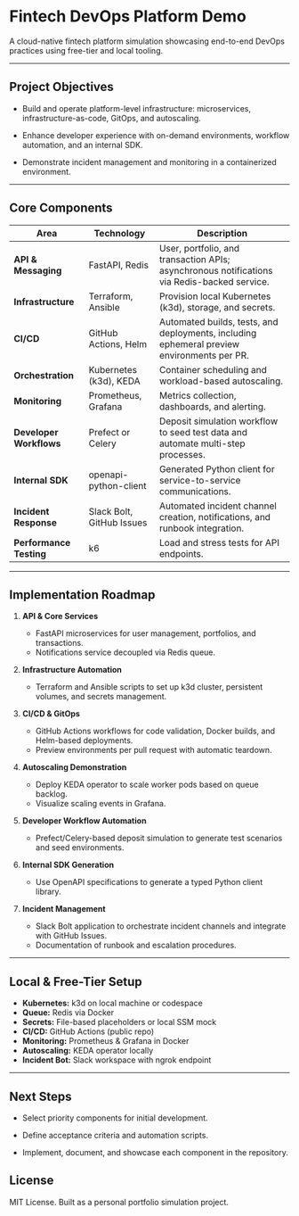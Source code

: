 
# Fintech DevOps Platform Demo

A cloud-native fintech platform simulation showcasing end-to-end DevOps practices using free-tier and local tooling.

---

## Project Objectives

- Build and operate platform-level infrastructure: microservices, infrastructure-as-code, GitOps, and autoscaling.

- Enhance developer experience with on-demand environments, workflow automation, and an internal SDK.

- Demonstrate incident management and monitoring in a containerized environment.

---

##  Core Components

| Area                 | Technology                         | Description                                                    |
|----------------------|------------------------------------|----------------------------------------------------------------|
| **API & Messaging**  | FastAPI, Redis                     | User, portfolio, and transaction APIs; asynchronous notifications via Redis-backed service. |
| **Infrastructure**   | Terraform, Ansible                 | Provision local Kubernetes (k3d), storage, and secrets.        |
| **CI/CD**            | GitHub Actions, Helm               | Automated builds, tests, and deployments, including ephemeral preview environments per PR. |
| **Orchestration**    | Kubernetes (k3d), KEDA             | Container scheduling and workload-based autoscaling.           |
| **Monitoring**       | Prometheus, Grafana                | Metrics collection, dashboards, and alerting.                 |
| **Developer Workflows** | Prefect or Celery              | Deposit simulation workflow to seed test data and automate multi-step processes. |
| **Internal SDK**     | openapi-python-client              | Generated Python client for service-to-service communications. |
| **Incident Response**| Slack Bolt, GitHub Issues          | Automated incident channel creation, notifications, and runbook integration. |
| **Performance Testing** | k6                             | Load and stress tests for API endpoints.                      |

---

##  Implementation Roadmap

1. **API & Core Services**  
   - FastAPI microservices for user management, portfolios, and transactions.  
   - Notifications service decoupled via Redis queue.

2. **Infrastructure Automation**  
   - Terraform and Ansible scripts to set up k3d cluster, persistent volumes, and secrets management.

3. **CI/CD & GitOps**  
   - GitHub Actions workflows for code validation, Docker builds, and Helm-based deployments.  
   - Preview environments per pull request with automatic teardown.

4. **Autoscaling Demonstration**  
   - Deploy KEDA operator to scale worker pods based on queue backlog.  
   - Visualize scaling events in Grafana.

5. **Developer Workflow Automation**  
   - Prefect/Celery-based deposit simulation to generate test scenarios and seed environments.

6. **Internal SDK Generation**  
   - Use OpenAPI specifications to generate a typed Python client library.

7. **Incident Management**  
   - Slack Bolt application to orchestrate incident channels and integrate with GitHub Issues.  
   - Documentation of runbook and escalation procedures.

---

## Local & Free-Tier Setup

- **Kubernetes:** k3d on local machine or codespace  
- **Queue:** Redis via Docker  
- **Secrets:** File-based placeholders or local SSM mock  
- **CI/CD:** GitHub Actions (public repo)  
- **Monitoring:** Prometheus & Grafana in Docker  
- **Autoscaling:** KEDA operator locally  
- **Incident Bot:** Slack workspace with ngrok endpoint

---

## Next Steps

- Select priority components for initial development.  

- Define acceptance criteria and automation scripts.  

- Implement, document, and showcase each component in the repository.


## License
MIT License. Built as a personal portfolio simulation project.
